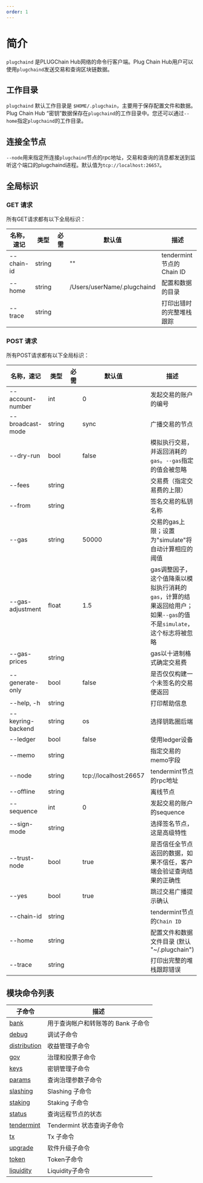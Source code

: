 ```yaml
---
order: 1
---
```


# 简介

`plugchaind` 是PLUGChain Hub网络的命令行客户端。Plug Chain Hub用户可以使用`plugchaind`发送交易和查询区块链数据。

## 工作目录

`plugchaind` 默认工作目录是 `$HOME/.plugchain`，主要用于保存配置文件和数据。Plug Chain Hub “密钥”数据保存在`plugchaind`的工作目录中。您还可以通过`--home`指定`plugchaind`的工作目录。

## 连接全节点

`--node`用来指定所连接`plugchaind`节点的rpc地址，交易和查询的消息都发送到监听这个端口的plugchaind进程。默认值为`tcp://localhost:26657`。

## 全局标识

### GET 请求

所有GET请求都有以下全局标识：

| 名称，速记 | 类型   | 必需 | 默认值               | 描述                     |
| ---------- | ------ | ---- | -------------------- | ------------------------ |
| --chain-id | string |      | ""                   | tendermint节点的Chain ID |
| --home     | string |      | /Users/userName/.plugchaind | 配置和数据的目录         |
| --trace    | string |      |                      | 打印出错时的完整堆栈跟踪 |

### POST 请求

所有POST请求都有以下全局标识：

| 名称，速记        | 类型   | 必需 | 默认值                | 描述                                                                                                                |
| ----------------- | ------ | ---- | --------------------- | ------------------------------------------------------------------------------------------------------------------- |
| --account-number  | int    |      | 0                     | 发起交易的账户的编号                                                                                                |
| --broadcast-mode  | string |      | sync                  | 广播交易的节点                                                                                                      |
| --dry-run         | bool   |      | false                 | 模拟执行交易，并返回消耗的`gas`。`--gas`指定的值会被忽略                                                            |
| --fees            | string |      |                       | 交易费（指定交易费的上限）                                                                                          |
| --from            | string |      |                       | 签名交易的私钥名称                                                                                                  |
| --gas             | string |      | 50000                 | 交易的gas上限；设置为"simulate"将自动计算相应的阈值                                                                 |
| --gas-adjustment  | float  |      | 1.5                   | gas调整因子，这个值降乘以模拟执行消耗的`gas`，计算的结果返回给用户；如果`--gas`的值不是`simulate`，这个标志将被忽略 |
| --gas-prices      | string |      |                       | gas以十进制格式确定交易费                                                                                           |
| --generate-only   | bool   |      | false                 | 是否仅仅构建一个未签名的交易便返回                                                                                  |
| --help, -h        | string |      |                       | 打印帮助信息                                                                                                        |
| --keyring-backend | string |      | os                    | 选择钥匙圈后端                                                                                                      |
| --ledger          | bool   |      | false                 | 使用ledger设备                                                                                                      |
| --memo            | string |      |                       | 指定交易的memo字段                                                                                                  |
| --node            | string |      | tcp://localhost:26657 | tendermint节点的rpc地址                                                                                             |
| --offline         | string |      |                       | 离线节点                                                                                                            |
| --sequence        | int    |      | 0                     | 发起交易的账户的sequence                                                                                            |
| --sign-mode       | string |      |                       | 选择签名节点，这是高级特性                                                                                          |
| --trust-node      | bool   |      | true                  | 是否信任全节点返回的数据，如果不信任，客户端会验证查询结果的正确性                                                  |
| --yes             | bool   |      | true                  | 跳过交易广播提示确认                                                                                                |
| --chain-id        | string |      |                       | tendermint节点的`Chain ID`                                                                                          |
| --home            | string |      |                       | 配置文件和数据文件目录 (默认 "~/.plugchain")                                                                             |
| --trace           | string |      |                       | 打印出完整的堆栈跟踪错误                                                                                            |

## 模块命令列表

| **子命令**                        | **描述**                           |
| --------------------------------- | ---------------------------------- |
| [bank](./bank.md)                 | 用于查询帐户和转账等的 Bank 子命令 |
| [debug](./debug.md)               | 调试子命令                         |
| [distribution](./distribution.md) | 收益管理子命令                     |
| [gov](./gov.md)                   | 治理和投票子命令                   |
| [keys](./keys.md)                 | 密钥管理子命令                     |
| [params](./params.md)             | 查询治理参数子命令                 |
| [slashing](./slashing.md)         | Slashing 子命令                    |
| [staking](./staking.md)           | Staking 子命令                     |
| [status](./status.md)             | 查询远程节点的状态                 |
| [tendermint](./tendermint.md)     | Tendermint 状态查询子命令          |
| [tx](./tx.md)                     | Tx 子命令                          |
| [upgrade](./upgrade.md)           | 软件升级子命令                     |
| [token](./token.md)           | Token子命令                     |
| [liquidity](./liquidity.md)           | Liquidity子命令   |
